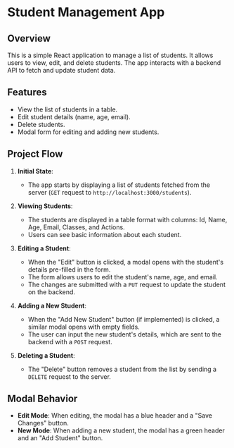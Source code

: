 # Student Management App

## Overview
This is a simple React application to manage a list of students. It allows users to view, edit, and delete students. The app interacts with a backend API to fetch and update student data.

## Features
- View the list of students in a table.
- Edit student details (name, age, email).
- Delete students.
- Modal form for editing and adding new students.

## Project Flow

1. **Initial State**:
   - The app starts by displaying a list of students fetched from the server (`GET` request to `http://localhost:3000/students`).

2. **Viewing Students**:
   - The students are displayed in a table format with columns: Id, Name, Age, Email, Classes, and Actions.
   - Users can see basic information about each student.

3. **Editing a Student**:
   - When the "Edit" button is clicked, a modal opens with the student's details pre-filled in the form.
   - The form allows users to edit the student's name, age, and email.
   - The changes are submitted with a `PUT` request to update the student on the backend.

4. **Adding a New Student**:
   - When the "Add New Student" button (if implemented) is clicked, a similar modal opens with empty fields.
   - The user can input the new student's details, which are sent to the backend with a `POST` request.

5. **Deleting a Student**:
   - The "Delete" button removes a student from the list by sending a `DELETE` request to the server.

## Modal Behavior
- **Edit Mode**: When editing, the modal has a blue header and a "Save Changes" button.
- **New Mode**: When adding a new student, the modal has a green header and an "Add Student" button.

